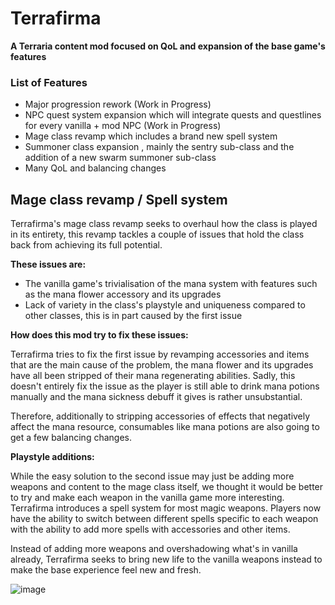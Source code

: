 # Terrafirma 
**A Terraria content mod focused on QoL and expansion of the base game's features**

### List of Features
- Major progression rework (Work in Progress)
- NPC quest system expansion which will integrate quests and questlines for every vanilla + mod NPC (Work in Progress)
- Mage class revamp which includes a brand new spell system
- Summoner class expansion , mainly the sentry sub-class and the addition of a new swarm summoner sub-class
- Many QoL and balancing changes

## Mage class revamp / Spell system

Terrafirma's mage class revamp seeks to overhaul how the class is played in its entirety, this revamp tackles a couple of issues that hold the class back from achieving its full potential. 

**These issues are:**

- The vanilla game's trivialisation of the mana system with features such as the mana flower accessory and its upgrades
- Lack of variety in the class's playstyle and uniqueness compared to other classes, this is in part caused by the first issue

**How does this mod try to fix these issues:**

Terrafirma tries to fix the first issue by revamping accessories and items that are the main cause of the problem, the mana flower and its upgrades have all been stripped of their mana regenerating abilities. Sadly, this doesn't entirely fix the issue as the player is still able to drink mana potions manually and the mana sickness debuff it gives is rather unsubstantial. 

Therefore, additionally to stripping accessories of effects that negatively affect the mana resource, consumables like mana potions are also going to get a few balancing changes.

**Playstyle additions:**

While the easy solution to the second issue may just be adding more weapons and content to the mage class itself, we thought it would be better to try and make each weapon in the vanilla game more interesting. Terrafirma introduces a spell system for most magic weapons. Players now have the ability to switch between different spells specific to each weapon with the ability to add more spells with accessories and other items.

Instead of adding more weapons and overshadowing what's in vanilla already, Terrafirma seeks to bring new life to the vanilla weapons instead to make the base experience feel new and fresh.

![image](https://github.com/ItzFred/TerrafirmaRedux/assets/60478514/f0804e03-a90c-46cf-823f-2840ebd177b4)
